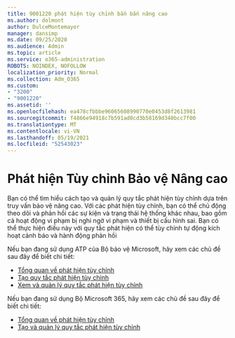 ```yaml
---
title: 9001220 phát hiện tùy chỉnh bắn bắn nâng cao
ms.author: dolmont
author: DulceMontemayor
manager: dansimp
ms.date: 09/25/2020
ms.audience: Admin
ms.topic: article
ms.service: o365-administration
ROBOTS: NOINDEX, NOFOLLOW
localization_priority: Normal
ms.collection: Adm_O365
ms.custom:
- "3200"
- "9001220"
ms.assetid: ''
ms.openlocfilehash: ea478cfbbbe96065608990770e0453d8f2613981
ms.sourcegitcommit: f4866e94918c7b591ad0cd3b58169d340bcc7f00
ms.translationtype: MT
ms.contentlocale: vi-VN
ms.lasthandoff: 05/19/2021
ms.locfileid: "52543023"
---
```

# <a name="advanced-hunting-custom-detections"></a>Phát hiện Tùy chỉnh Bảo vệ Nâng cao

Bạn có thể tìm hiểu cách tạo và quản lý quy tắc phát hiện tùy chỉnh dựa trên truy vấn bảo vệ nâng cao. Với các phát hiện tùy chỉnh, bạn có thể chủ động theo dõi và phản hồi các sự kiện và trạng thái hệ thống khác nhau, bao gồm cả hoạt động vi phạm bị nghi ngờ vi phạm và thiết bị cấu hình sai. Bạn có thể thực hiện điều này với quy tắc phát hiện có thể tùy chỉnh tự động kích hoạt cảnh báo và hành động phản hồi
  
Nếu bạn đang sử dụng ATP của Bộ bảo vệ Microsoft, hãy xem các chủ đề sau đây để biết chi tiết: 
- [Tổng quan về phát hiện tùy chỉnh](/windows/security/threat-protection/microsoft-defender-atp/overview-custom-detections)
- [Tạo quy tắc phát hiện tùy chỉnh](/windows/security/threat-protection/microsoft-defender-atp/custom-detection-rules)
- [Xem và quản lý quy tắc phát hiện tùy chỉnh](/windows/security/threat-protection/microsoft-defender-atp/custom-detections-manage)

Nếu bạn đang sử dụng Bộ Microsoft 365, hãy xem các chủ đề sau đây để biết chi tiết: 
- [Tổng quan về phát hiện tùy chỉnh](/microsoft-365/security/mtp/custom-detections-overview)
- [Tạo và quản lý quy tắc phát hiện tùy chỉnh](/microsoft-365/security/mtp/custom-detection-rules)
